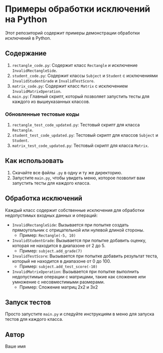 
# Примеры обработки исключений на Python

Этот репозиторий содержит примеры демонстрации обработки исключений в Python.

## Содержание

1. `rectangle_code.py`: Содержит класс `Rectangle` и исключение `InvalidRectangleSide`.
2. `student_code.py`: Содержит классы `Subject` и `Student` с исключениями `InvalidStudentGrade` и `InvalidTestScore`.
3. `matrix_code.py`: Содержит класс `Matrix` с исключением `InvalidMatrixOperation`.
4. `main.py`: Главный скрипт, который позволяет запустить тесты для каждого из вышеуказанных классов.

### Обновленные тестовые коды

1. `rectangle_test_code_updated.py`: Тестовый скрипт для класса `Rectangle`.
2. `student_test_code_updated.py`: Тестовый скрипт для классов `Subject` и `Student`.
3. `matrix_test_code_updated.py`: Тестовый скрипт для класса `Matrix`.

## Как использовать

1. Скачайте все файлы `.py` в одну и ту же директорию.
2. Запустите `main.py`, чтобы увидеть меню, которое позволит вам запустить тесты для каждого класса.

## Обработка исключений

Каждый класс содержит собственные исключения для обработки недопустимых входных данных и операций:

- `InvalidRectangleSide`: Вызывается при попытке создать прямоугольник с отрицательной или нулевой длиной стороны.
  - Пример: `Rectangle(-5, 10)`
- `InvalidStudentGrade`: Вызывается при попытке добавить оценку, которая не находится в диапазоне от 2 до 5.
  - Пример: `subject.add_grade(7)`
- `InvalidTestScore`: Вызывается при попытке добавить результат теста, который не находится в диапазоне от 0 до 100.
  - Пример: `subject.add_test_score(-10)`
- `InvalidMatrixOperation`: Вызывается при попытке выполнить недопустимые операции с матрицами, такие как сложение или умножение с несовместимыми размерами.
  - Пример: Сложение матриц 2x2 и 3x2

## Запуск тестов

Просто запустите `main.py` и следуйте инструкциям в меню для запуска тестов для каждого класса.

## Автор

Ваше имя

